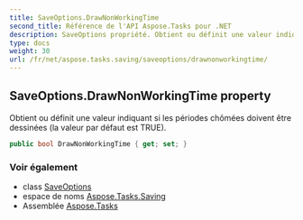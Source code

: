 ```yaml
---
title: SaveOptions.DrawNonWorkingTime
second_title: Référence de l'API Aspose.Tasks pour .NET
description: SaveOptions propriété. Obtient ou définit une valeur indiquant si les périodes chômées doivent être dessinées la valeur par défaut est TRUE.
type: docs
weight: 30
url: /fr/net/aspose.tasks.saving/saveoptions/drawnonworkingtime/
---
```

## SaveOptions.DrawNonWorkingTime property

Obtient ou définit une valeur indiquant si les périodes chômées doivent être dessinées (la valeur par défaut est TRUE).

```csharp
public bool DrawNonWorkingTime { get; set; }
```

### Voir également

* class [SaveOptions](../)
* espace de noms [Aspose.Tasks.Saving](../../saveoptions/)
* Assemblée [Aspose.Tasks](../../../)


